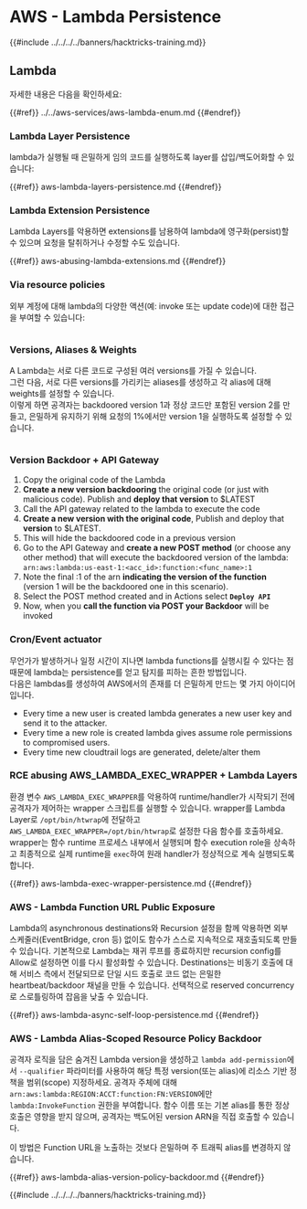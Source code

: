 # AWS - Lambda Persistence

{{#include ../../../../banners/hacktricks-training.md}}

## Lambda

자세한 내용은 다음을 확인하세요:

{{#ref}}
../../aws-services/aws-lambda-enum.md
{{#endref}}

### Lambda Layer Persistence

lambda가 실행될 때 은밀하게 임의 코드를 실행하도록 layer를 삽입/백도어화할 수 있습니다:

{{#ref}}
aws-lambda-layers-persistence.md
{{#endref}}

### Lambda Extension Persistence

Lambda Layers를 악용하면 extensions를 남용하여 lambda에 영구화(persist)할 수 있으며 요청을 탈취하거나 수정할 수도 있습니다.

{{#ref}}
aws-abusing-lambda-extensions.md
{{#endref}}

### Via resource policies

외부 계정에 대해 lambda의 다양한 액션(예: invoke 또는 update code)에 대한 접근을 부여할 수 있습니다:

<figure><img src="../../../../images/image (255).png" alt=""><figcaption></figcaption></figure>

### Versions, Aliases & Weights

A Lambda는 서로 다른 코드로 구성된 여러 versions를 가질 수 있습니다.\
그런 다음, 서로 다른 versions를 가리키는 aliases를 생성하고 각 alias에 대해 weights를 설정할 수 있습니다.\
이렇게 하면 공격자는 backdoored version 1과 정상 코드만 포함된 version 2를 만들고, 은밀하게 유지하기 위해 요청의 1%에서만 version 1을 실행하도록 설정할 수 있습니다.

<figure><img src="../../../../images/image (120).png" alt=""><figcaption></figcaption></figure>

### Version Backdoor + API Gateway

1. Copy the original code of the Lambda
2. **Create a new version backdooring** the original code (or just with malicious code). Publish and **deploy that version** to $LATEST
1. Call the API gateway related to the lambda to execute the code
3. **Create a new version with the original code**, Publish and deploy that **version** to $LATEST.
1. This will hide the backdoored code in a previous version
4. Go to the API Gateway and **create a new POST method** (or choose any other method) that will execute the backdoored version of the lambda: `arn:aws:lambda:us-east-1:<acc_id>:function:<func_name>:1`
1. Note the final :1 of the arn **indicating the version of the function** (version 1 will be the backdoored one in this scenario).
5. Select the POST method created and in Actions select **`Deploy API`**
6. Now, when you **call the function via POST your Backdoor** will be invoked

### Cron/Event actuator

무언가가 발생하거나 일정 시간이 지나면 lambda functions를 실행시킬 수 있다는 점 때문에 lambda는 persistence를 얻고 탐지를 피하는 흔한 방법입니다.\
다음은 lambdas를 생성하여 AWS에서의 존재를 더 은밀하게 만드는 몇 가지 아이디어입니다.

- Every time a new user is created lambda generates a new user key and send it to the attacker.
- Every time a new role is created lambda gives assume role permissions to compromised users.
- Every time new cloudtrail logs are generated, delete/alter them

### RCE abusing AWS_LAMBDA_EXEC_WRAPPER + Lambda Layers

환경 변수 `AWS_LAMBDA_EXEC_WRAPPER`를 악용하여 runtime/handler가 시작되기 전에 공격자가 제어하는 wrapper 스크립트를 실행할 수 있습니다. wrapper를 Lambda Layer로 `/opt/bin/htwrap`에 전달하고 `AWS_LAMBDA_EXEC_WRAPPER=/opt/bin/htwrap`로 설정한 다음 함수를 호출하세요. wrapper는 함수 runtime 프로세스 내부에서 실행되며 함수 execution role을 상속하고 최종적으로 실제 runtime을 `exec`하여 원래 handler가 정상적으로 계속 실행되도록 합니다.

{{#ref}}
aws-lambda-exec-wrapper-persistence.md
{{#endref}}

### AWS - Lambda Function URL Public Exposure

Lambda의 asynchronous destinations와 Recursion 설정을 함께 악용하면 외부 스케줄러(EventBridge, cron 등) 없이도 함수가 스스로 지속적으로 재호출되도록 만들 수 있습니다. 기본적으로 Lambda는 재귀 루프를 종료하지만 recursion config를 Allow로 설정하면 이를 다시 활성화할 수 있습니다. Destinations는 비동기 호출에 대해 서비스 측에서 전달되므로 단일 시드 호출로 코드 없는 은밀한 heartbeat/backdoor 채널을 만들 수 있습니다. 선택적으로 reserved concurrency로 스로틀링하여 잡음을 낮출 수 있습니다.

{{#ref}}
aws-lambda-async-self-loop-persistence.md
{{#endref}}

### AWS - Lambda Alias-Scoped Resource Policy Backdoor

공격자 로직을 담은 숨겨진 Lambda version을 생성하고 `lambda add-permission`에서 `--qualifier` 파라미터를 사용하여 해당 특정 version(또는 alias)에 리소스 기반 정책을 범위(scope) 지정하세요. 공격자 주체에 대해 `arn:aws:lambda:REGION:ACCT:function:FN:VERSION`에만 `lambda:InvokeFunction` 권한을 부여합니다. 함수 이름 또는 기본 alias를 통한 정상 호출은 영향을 받지 않으며, 공격자는 백도어된 version ARN을 직접 호출할 수 있습니다.

이 방법은 Function URL을 노출하는 것보다 은밀하며 주 트래픽 alias를 변경하지 않습니다.

{{#ref}}
aws-lambda-alias-version-policy-backdoor.md
{{#endref}}


{{#include ../../../../banners/hacktricks-training.md}}
